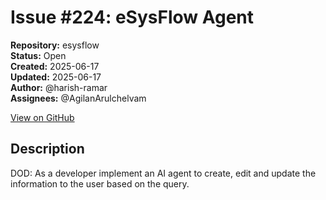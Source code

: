 # Issue #224: eSysFlow Agent

**Repository:** esysflow  
**Status:** Open  
**Created:** 2025-06-17  
**Updated:** 2025-06-17  
**Author:** @harish-ramar  
**Assignees:** @AgilanArulchelvam  

[View on GitHub](https://github.com/Simtestlab/esysflow/issues/224)

## Description

DOD: As a developer implement an AI agent to create, edit and update the information to the user based on the query.